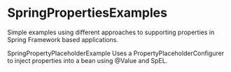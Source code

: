# SpringPropertiesExamples
Simple examples using different approaches to supporting properties in Spring Framework based applications.

SpringPropertyPlaceholderExample
Uses a PropertyPlaceholderConfigurer to inject properties into a bean using @Value and SpEL.
